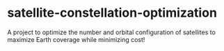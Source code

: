 # satellite-constellation-optimization
A project to optimize the number and orbital configuration of satellites to maximize Earth coverage while minimizing cost!
